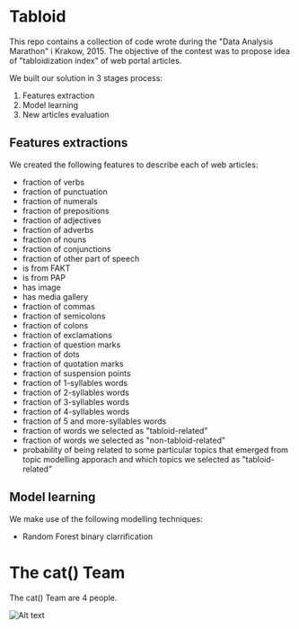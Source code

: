 # Tabloid

This repo contains a collection of code wrote during the "Data Analysis Marathon" i Krakow, 2015. The objective of the contest was to propose idea of "tabloidization index" of web portal articles. 

We built our solution in 3 stages process: 

1. Features extraction
2. Model learning
3. New articles evaluation

## Features extractions

We created the following features to describe each of web articles: 

- fraction of verbs
- fraction of punctuation
- fraction of numerals
- fraction of prepositions
- fraction of adjectives 
- fraction of adverbs
- fraction of nouns
- fraction of conjunctions
- fraction of other part of speech 
- is from FAKT
- is from PAP
- has image  
- has media gallery
- fraction of commas
- fraction of semicolons
- fraction of colons
- fraction of exclamations
- fraction of question marks
- fraction of dots 
- fraction of quotation marks
- fraction of suspension points
- fraction of 1-syllables words 
- fraction of 2-syllables words 
- fraction of 3-syllables words 
- fraction of 4-syllables words 
- fraction of 5 and more-syllables words 
- fraction of words we selected as "tabloid-related"
- fraction of words we selected as "non-tabloid-related"
- probability of being related to some particular topics that emerged from topic modelling apporach and which topics we selected as "tabloid-related"

## Model learning

We make use of the following modelling techniques: 

- Random Forest binary clarrification

# The cat() Team

The cat() Team are 4 people. 

![Alt text](http://i.imgur.com/cb5HoAG.jpg)



